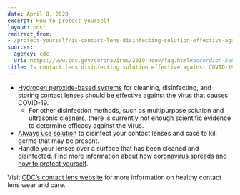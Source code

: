 ```yaml
---
date: April 8, 2020
excerpt: How to protect yourself
layout: post
redirect_from:
- /protect-yourself/is-contact-lens-disinfecting-solution-effective-against-covid-19/
sources:
- agency: cdc
  url: https://www.cdc.gov/coronavirus/2019-ncov/faq.html#accordion-5e8f163dd7986
title: Is contact lens disinfecting solution effective against COVID-19?
---
```


- [Hydrogen peroxide-based systems](https://www.cdc.gov/contactlenses/care-systems.html) for cleaning, disinfecting, and storing contact lenses should be effective against the virus that causes COVID-19.
  - For other disinfection methods, such as multipurpose solution and ultrasonic cleaners, there is currently not enough scientific evidence to determine efficacy against the virus.
- [Always use solution](https://www.cdc.gov/contactlenses/care-systems.html) to disinfect your contact lenses and case to kill germs that may be present.
- Handle your lenses over a surface that has been cleaned and disinfected.
Find more information about [how coronavirus spreads](https://www.cdc.gov/coronavirus/2019-ncov/prepare/transmission.html) and [how to protect yourself](https://www.cdc.gov/coronavirus/2019-ncov/prepare/prevention.html).

Visit [CDC’s contact lens website](https://www.cdc.gov/contactlenses/index.html) for more information on healthy contact lens wear and care.